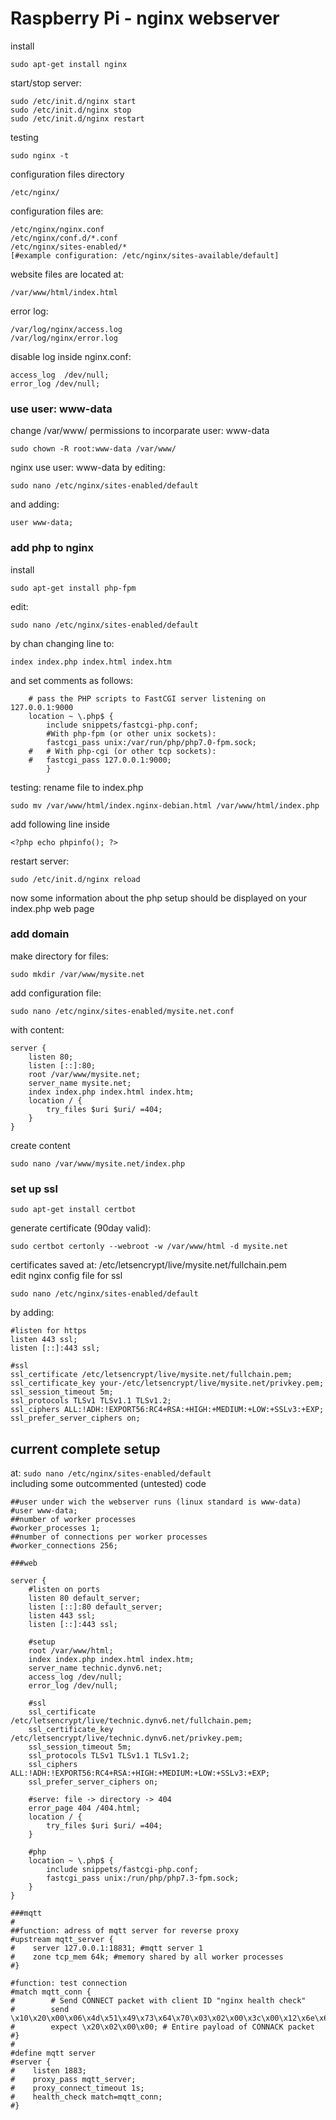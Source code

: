 # Raspberry Pi - nginx webserver

install
```
sudo apt-get install nginx
```

start/stop server:
```
sudo /etc/init.d/nginx start
sudo /etc/init.d/nginx stop
sudo /etc/init.d/nginx restart
```

testing
```
sudo nginx -t
```

configuration files directory
```
/etc/nginx/
```

configuration files are:
```
/etc/nginx/nginx.conf
/etc/nginx/conf.d/*.conf
/etc/nginx/sites-enabled/*
[#example configuration: /etc/nginx/sites-available/default]
```

website files are located at:
```
/var/www/html/index.html
```

error log:
```
/var/log/nginx/access.log
/var/log/nginx/error.log
```

disable log inside nginx.conf:
```
access_log  /dev/null;
error_log /dev/null;
```

### use user: www-data

change /var/www/ permissions to incorparate user: www-data
```
sudo chown -R root:www-data /var/www/
```
nginx use user: www-data by editing:
```
sudo nano /etc/nginx/sites-enabled/default
```
and adding:
```
user www-data;
```


### add php to nginx

install
```
sudo apt-get install php-fpm
```

edit:
```
sudo nano /etc/nginx/sites-enabled/default
```
by chan changing line to:
```
index index.php index.html index.htm
```
and set comments as follows:
```
	# pass the PHP scripts to FastCGI server listening on 127.0.0.1:9000
	location ~ \.php$ {
		include snippets/fastcgi-php.conf;
    	#With php-fpm (or other unix sockets):
		fastcgi_pass unix:/var/run/php/php7.0-fpm.sock;
	#	# With php-cgi (or other tcp sockets):
	#	fastcgi_pass 127.0.0.1:9000;
		}
```

testing:
rename file to index.php
```
sudo mv /var/www/html/index.nginx-debian.html /var/www/html/index.php
```
add following line inside
```
<?php echo phpinfo(); ?>
```
restart server:
```
sudo /etc/init.d/nginx reload
```
now some information about the php setup should be displayed on your index.php web page


### add domain
make directory for files:
```
sudo mkdir /var/www/mysite.net
```
add configuration file:
```
sudo nano /etc/nginx/sites-enabled/mysite.net.conf
```
with content:
```
server {
	listen 80;
	listen [::]:80;
	root /var/www/mysite.net;
	server_name mysite.net;
	index index.php index.html index.htm;
	location / {
		try_files $uri $uri/ =404;
	}
}
```
create content
```
sudo nano /var/www/mysite.net/index.php
```

### set up ssl
```
sudo apt-get install certbot
```
generate certificate (90day valid):
```
sudo certbot certonly --webroot -w /var/www/html -d mysite.net
```
certificates saved at: /etc/letsencrypt/live/mysite.net/fullchain.pem \
edit nginx config file for ssl
```
sudo nano /etc/nginx/sites-enabled/default
```
by adding:
```
#listen for https
listen 443 ssl;
listen [::]:443 ssl;

#ssl
ssl_certificate /etc/letsencrypt/live/mysite.net/fullchain.pem;
ssl_certificate_key your-/etc/letsencrypt/live/mysite.net/privkey.pem;
ssl_session_timeout 5m;
ssl_protocols TLSv1 TLSv1.1 TLSv1.2;
ssl_ciphers ALL:!ADH:!EXPORT56:RC4+RSA:+HIGH:+MEDIUM:+LOW:+SSLv3:+EXP;
ssl_prefer_server_ciphers on;
```


## current complete setup
at: ``sudo nano /etc/nginx/sites-enabled/default`` \
including some outcommented (untested) code
```
##user under wich the webserver runs (linux standard is www-data)
#user www-data;
##number of worker processes
#worker_processes 1;
##number of connections per worker processes
#worker_connections 256;

###web

server {
	#listen on ports
	listen 80 default_server;
	listen [::]:80 default_server;
	listen 443 ssl;
	listen [::]:443 ssl;

	#setup
	root /var/www/html;
	index index.php index.html index.htm;
	server_name technic.dynv6.net;
	access_log /dev/null;
	error_log /dev/null;

	#ssl
	ssl_certificate /etc/letsencrypt/live/technic.dynv6.net/fullchain.pem;
	ssl_certificate_key /etc/letsencrypt/live/technic.dynv6.net/privkey.pem;
	ssl_session_timeout 5m;
	ssl_protocols TLSv1 TLSv1.1 TLSv1.2;
	ssl_ciphers ALL:!ADH:!EXPORT56:RC4+RSA:+HIGH:+MEDIUM:+LOW:+SSLv3:+EXP;
	ssl_prefer_server_ciphers on;

	#serve: file -> directory -> 404
	error_page 404 /404.html;
	location / {
		try_files $uri $uri/ =404;
	}

	#php
	location ~ \.php$ {
		include snippets/fastcgi-php.conf;
		fastcgi_pass unix:/run/php/php7.3-fpm.sock;
	}
}

###mqtt
#
##function: adress of mqtt server for reverse proxy
#upstream mqtt_server {
#    server 127.0.0.1:18831; #mqtt server 1
#    zone tcp_mem 64k; #memory shared by all worker processes
#}

#function: test connection
#match mqtt_conn {
#        # Send CONNECT packet with client ID "nginx health check"
#        send   \x10\x20\x00\x06\x4d\x51\x49\x73\x64\x70\x03\x02\x00\x3c\x00\x12\x6e\x67\x69\x6e\x78\x20\x68\x65\x61\x6c\x74\x68\x20\x63\x68\x65\x63\x6b;
#        expect \x20\x02\x00\x00; # Entire payload of CONNACK packet
#}
#
#define mqtt server
#server {
#    listen 1883;
#    proxy_pass mqtt_server;
#    proxy_connect_timeout 1s;
#    health_check match=mqtt_conn;
#}

```